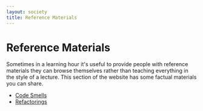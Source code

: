 ```yaml
---
layout: society
title: Reference Materials
---
```


# Reference Materials

Sometimes in a learning hour it's useful to provide people with reference materials they can browse themselves rather than teaching everything in the style of a lecture. This section of the website has some factual materials you can share.

* [Code Smells](code_smells/index.html)
* [Refactorings](refactorings/index.html)


